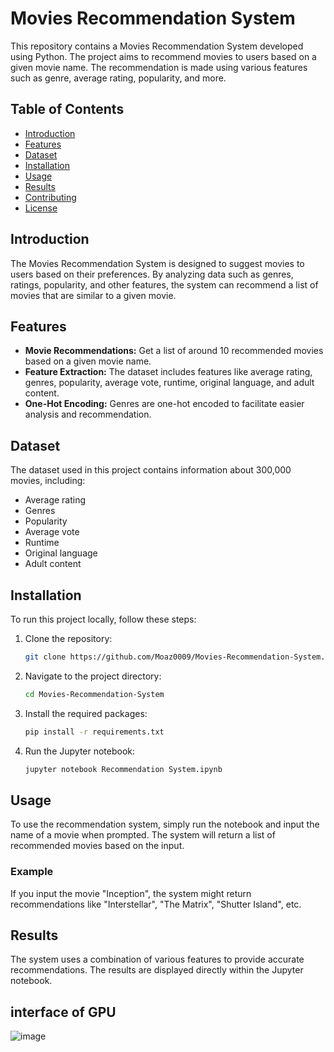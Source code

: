 # Movies Recommendation System

This repository contains a Movies Recommendation System developed using Python. The project aims to recommend movies to users based on a given movie name. The recommendation is made using various features such as genre, average rating, popularity, and more.

## Table of Contents
- [Introduction](#introduction)
- [Features](#features)
- [Dataset](#dataset)
- [Installation](#installation)
- [Usage](#usage)
- [Results](#results)
- [Contributing](#contributing)
- [License](#license)

## Introduction

The Movies Recommendation System is designed to suggest movies to users based on their preferences. By analyzing data such as genres, ratings, popularity, and other features, the system can recommend a list of movies that are similar to a given movie.

## Features

- **Movie Recommendations:** Get a list of around 10 recommended movies based on a given movie name.
- **Feature Extraction:** The dataset includes features like average rating, genres, popularity, average vote, runtime, original language, and adult content.
- **One-Hot Encoding:** Genres are one-hot encoded to facilitate easier analysis and recommendation.

## Dataset

The dataset used in this project contains information about 300,000 movies, including:
- Average rating
- Genres
- Popularity
- Average vote
- Runtime
- Original language
- Adult content

## Installation

To run this project locally, follow these steps:

1. Clone the repository:
   ```bash
   git clone https://github.com/Moaz0009/Movies-Recommendation-System.git
   ```

2. Navigate to the project directory:
   ```bash
   cd Movies-Recommendation-System
   ```

3. Install the required packages:
   ```bash
   pip install -r requirements.txt
   ```

4. Run the Jupyter notebook:
   ```bash
   jupyter notebook Recommendation System.ipynb
   ```

## Usage

To use the recommendation system, simply run the notebook and input the name of a movie when prompted. The system will return a list of recommended movies based on the input.

### Example

If you input the movie "Inception", the system might return recommendations like "Interstellar", "The Matrix", "Shutter Island", etc.

## Results

The system uses a combination of various features to provide accurate recommendations. The results are displayed directly within the Jupyter notebook.


## interface of GPU

![image](https://github.com/user-attachments/assets/31ffdad1-da06-4d16-b6a6-bfd15d1fb349)

